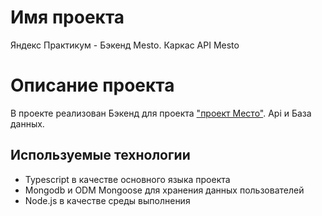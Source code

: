 # Имя проекта
Яндекс Практикум - Бэкенд Mesto. Каркас API Mesto

# Описание проекта

В проекте реализован Бэкенд для проекта ["проект Место"](https://github.com/VadimLitau/mesto-project). Api и База данных.

## Используемые технологии 
- Typescript в качестве основного языка проекта
- Mongodb и ODM Mongoose для хранения данных пользователей
- Node.js в качестве среды выполнения
